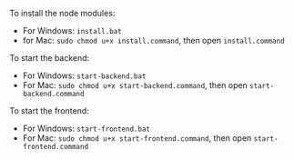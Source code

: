 To install the node modules:
- For Windows: `install.bat`
- for Mac: `sudo chmod u+x install.command`, then open `install.command`

To start the backend:
- For Windows: `start-backend.bat`
- For Mac: `sudo chmod u+x start-backend.command`, then open `start-backend.command`

To start the frontend:
- For Windows: `start-frontend.bat`
- For Mac: `sudo chmod u+x start-frontend.command`, then open `start-frontend.command`

